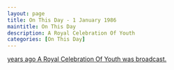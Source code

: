 ```yaml
---
layout: page
title: On This Day - 1 January 1986
maintitle: On This Day
description: A Royal Celebration Of Youth
categories: [On This Day]
---
```


[<span id="age"></span> years ago A Royal Celebration Of Youth was broadcast.](/yorkshire%20television/thames%20television/1986/01/01/a-royal-celebration-of-youth.html)

<!-- Script for calculating number of years ago -->
<script>
var dob = '19860101';
var year = Number(dob.substr(0, 4));
var month = Number(dob.substr(4, 2)) - 1;
var day = Number(dob.substr(6, 2));
var today = new Date();
var age = today.getFullYear() - year;
if (today.getMonth() < month || (today.getMonth() == month && today.getDate() < day)) {
  age--;
}
document.getElementById("age").innerHTML=age;
</script>

